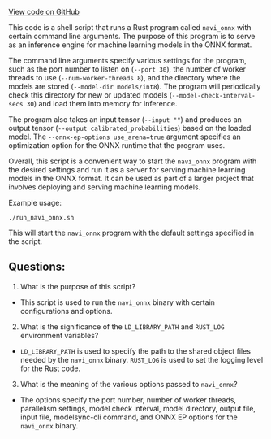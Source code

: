 [View code on GitHub](https://github.com/misbahsy/the-algorithm/navi/navi/scripts/run_onnx.sh)

This code is a shell script that runs a Rust program called `navi_onnx` with certain command line arguments. The purpose of this program is to serve as an inference engine for machine learning models in the ONNX format. 

The command line arguments specify various settings for the program, such as the port number to listen on (`--port 30`), the number of worker threads to use (`--num-worker-threads 8`), and the directory where the models are stored (`--model-dir models/int8`). The program will periodically check this directory for new or updated models (`--model-check-interval-secs 30`) and load them into memory for inference. 

The program also takes an input tensor (`--input ""`) and produces an output tensor (`--output calibrated_probabilities`) based on the loaded model. The `--onnx-ep-options use_arena=true` argument specifies an optimization option for the ONNX runtime that the program uses. 

Overall, this script is a convenient way to start the `navi_onnx` program with the desired settings and run it as a server for serving machine learning models in the ONNX format. It can be used as part of a larger project that involves deploying and serving machine learning models. 

Example usage:

```
./run_navi_onnx.sh
```

This will start the `navi_onnx` program with the default settings specified in the script.
## Questions: 
 1. What is the purpose of this script?
- This script is used to run the `navi_onnx` binary with certain configurations and options.

2. What is the significance of the `LD_LIBRARY_PATH` and `RUST_LOG` environment variables?
- `LD_LIBRARY_PATH` is used to specify the path to the shared object files needed by the `navi_onnx` binary. `RUST_LOG` is used to set the logging level for the Rust code.
 
3. What is the meaning of the various options passed to `navi_onnx`?
- The options specify the port number, number of worker threads, parallelism settings, model check interval, model directory, output file, input file, modelsync-cli command, and ONNX EP options for the `navi_onnx` binary.